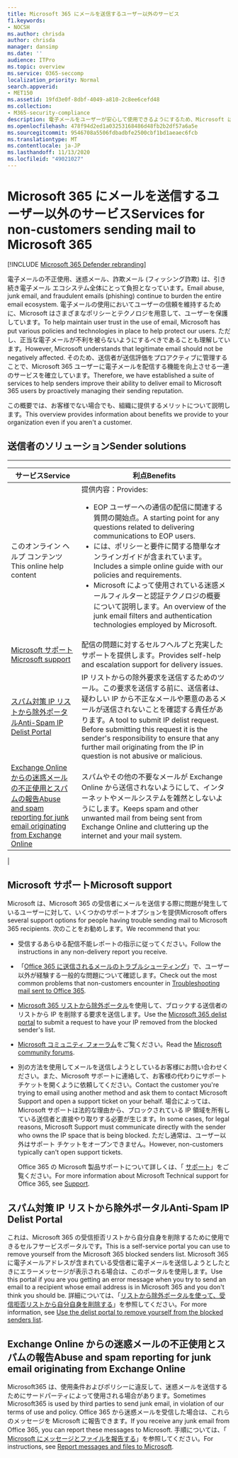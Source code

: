 ```yaml
---
title: Microsoft 365 にメールを送信するユーザー以外のサービス
f1.keywords:
- NOCSH
ms.author: chrisda
author: chrisda
manager: dansimp
ms.date: ''
audience: ITPro
ms.topic: overview
ms.service: O365-seccomp
localization_priority: Normal
search.appverid:
- MET150
ms.assetid: 19fd3e0f-8dbf-4049-a810-2c8ee6cefd48
ms.collection:
- M365-security-compliance
description: 電子メールをユーザーが安心して使用できるようにするため、Microsoft は各種ポリシーやテクノロジを用いて、ユーザーを保護しています。
ms.openlocfilehash: 478f94d2ed1a03253168486d48fb2b2df57a6a5e
ms.sourcegitcommit: 9546708a5506fdbadbfe2500cbf1bd1aeaec6fcb
ms.translationtype: MT
ms.contentlocale: ja-JP
ms.lasthandoff: 11/13/2020
ms.locfileid: "49021027"
---
```

# <a name="services-for-non-customers-sending-mail-to-microsoft-365"></a><span data-ttu-id="c2936-103">Microsoft 365 にメールを送信するユーザー以外のサービス</span><span class="sxs-lookup"><span data-stu-id="c2936-103">Services for non-customers sending mail to Microsoft 365</span></span>

[!INCLUDE [Microsoft 365 Defender rebranding](../includes/microsoft-defender-for-office.md)]


<span data-ttu-id="c2936-104">電子メールの不正使用、迷惑メール、詐欺メール (フィッシング詐欺) は、引き続き電子メール エコシステム全体にとって負担となっています。</span><span class="sxs-lookup"><span data-stu-id="c2936-104">Email abuse, junk email, and fraudulent emails (phishing) continue to burden the entire email ecosystem.</span></span> <span data-ttu-id="c2936-105">電子メールの使用においてユーザーの信頼を維持するために、Microsoft はさまざまなポリシーとテクノロジを用意して、ユーザーを保護しています。</span><span class="sxs-lookup"><span data-stu-id="c2936-105">To help maintain user trust in the use of email, Microsoft has put various policies and technologies in place to help protect our users.</span></span> <span data-ttu-id="c2936-106">ただし、正当な電子メールが不利を被らないようにするべきであることも理解しています。</span><span class="sxs-lookup"><span data-stu-id="c2936-106">However, Microsoft understands that legitimate email should not be negatively affected.</span></span> <span data-ttu-id="c2936-107">そのため、送信者が送信評価をプロアクティブに管理することで、Microsoft 365 ユーザーに電子メールを配信する機能を向上させる一連のサービスを確立しています。</span><span class="sxs-lookup"><span data-stu-id="c2936-107">Therefore, we have established a suite of services to help senders improve their ability to deliver email to Microsoft 365 users by proactively managing their sending reputation.</span></span>

<span data-ttu-id="c2936-108">この概要では、お客様でない場合でも、組織に提供するメリットについて説明します。</span><span class="sxs-lookup"><span data-stu-id="c2936-108">This overview provides information about benefits we provide to your organization even if you aren't a customer.</span></span>

## <a name="sender-solutions"></a><span data-ttu-id="c2936-109">送信者のソリューション</span><span class="sxs-lookup"><span data-stu-id="c2936-109">Sender solutions</span></span>

****

|<span data-ttu-id="c2936-110">サービス</span><span class="sxs-lookup"><span data-stu-id="c2936-110">Service</span></span>|<span data-ttu-id="c2936-111">利点</span><span class="sxs-lookup"><span data-stu-id="c2936-111">Benefits</span></span>|
|---|---|
|<span data-ttu-id="c2936-112">このオンライン ヘルプ コンテンツ</span><span class="sxs-lookup"><span data-stu-id="c2936-112">This online help content</span></span>|<span data-ttu-id="c2936-113">提供内容：</span><span class="sxs-lookup"><span data-stu-id="c2936-113">Provides:</span></span> <ul><li><span data-ttu-id="c2936-114">EOP ユーザーへの通信の配信に関連する質問の開始点。</span><span class="sxs-lookup"><span data-stu-id="c2936-114">A starting point for any questions related to delivering communications to EOP users.</span></span></li><li><span data-ttu-id="c2936-115">には、ポリシーと要件に関する簡単なオンラインガイドが含まれています。</span><span class="sxs-lookup"><span data-stu-id="c2936-115">Includes a simple online guide with our policies and requirements.</span></span></li><li><span data-ttu-id="c2936-116">Microsoft によって使用されている迷惑メールフィルターと認証テクノロジの概要について説明します。</span><span class="sxs-lookup"><span data-stu-id="c2936-116">An overview of the junk email filters and authentication technologies employed by Microsoft.</span></span></li><ul>|
|[<span data-ttu-id="c2936-117">Microsoft サポート</span><span class="sxs-lookup"><span data-stu-id="c2936-117">Microsoft support</span></span>](#microsoft-support)|<span data-ttu-id="c2936-118">配信の問題に対するセルフヘルプと充実したサポートを提供します。</span><span class="sxs-lookup"><span data-stu-id="c2936-118">Provides self-help and escalation support for delivery issues.</span></span>|
|[<span data-ttu-id="c2936-119">スパム対策 IP リストから除外ポータル</span><span class="sxs-lookup"><span data-stu-id="c2936-119">Anti-Spam IP Delist Portal</span></span>](#anti-spam-ip-delist-portal)|<span data-ttu-id="c2936-p102">IP リストからの除外要求を送信するためのツール。この要求を送信する前に、送信者は、疑わしい IP から不正なメールや悪意のあるメールが送信されないことを確認する責任があります。</span><span class="sxs-lookup"><span data-stu-id="c2936-p102">A tool to submit IP delist request. Before submitting this request it is the sender's responsibility to ensure that any further mail originating from the IP in question is not abusive or malicious.</span></span>|
|[<span data-ttu-id="c2936-122">Exchange Online からの迷惑メールの不正使用とスパムの報告</span><span class="sxs-lookup"><span data-stu-id="c2936-122">Abuse and spam reporting for junk email originating from Exchange Online</span></span>](#abuse-and-spam-reporting-for-junk-email-originating-from-exchange-online)|<span data-ttu-id="c2936-123">スパムやその他の不要なメールが Exchange Online から送信されないようにして、インターネットやメールシステムを雑然としないようにします。</span><span class="sxs-lookup"><span data-stu-id="c2936-123">Keeps spam and other unwanted mail from being sent from Exchange Online and cluttering up the internet and your mail system.</span></span>|
|

## <a name="microsoft-support"></a><span data-ttu-id="c2936-124">Microsoft サポート</span><span class="sxs-lookup"><span data-stu-id="c2936-124">Microsoft support</span></span>

<span data-ttu-id="c2936-125">Microsoft は、Microsoft 365 の受信者にメールを送信する際に問題が発生しているユーザーに対して、いくつかのサポートオプションを提供</span><span class="sxs-lookup"><span data-stu-id="c2936-125">Microsoft offers several support options for people having trouble sending mail to Microsoft 365 recipients.</span></span> <span data-ttu-id="c2936-126">次のことをお勧めします。</span><span class="sxs-lookup"><span data-stu-id="c2936-126">We recommend that you:</span></span>

- <span data-ttu-id="c2936-127">受信するあらゆる配信不能レポートの指示に従ってください。</span><span class="sxs-lookup"><span data-stu-id="c2936-127">Follow the instructions in any non-delivery report you receive.</span></span>

- <span data-ttu-id="c2936-128">「[Office 365 に送信されるメールのトラブルシューティング](troubleshooting-mail-sent-to-office-365.md)」で、ユーザー以外が経験する一般的な問題について確認します。</span><span class="sxs-lookup"><span data-stu-id="c2936-128">Check out the most common problems that non-customers encounter in [Troubleshooting mail sent to Office 365](troubleshooting-mail-sent-to-office-365.md).</span></span>

- <span data-ttu-id="c2936-129">[Microsoft 365 リストから除外ポータル](https://sender.office.com)を使用して、ブロックする送信者のリストから IP を削除する要求を送信します。</span><span class="sxs-lookup"><span data-stu-id="c2936-129">Use the [Microsoft 365 delist portal](https://sender.office.com) to submit a request to have your IP removed from the blocked sender's list.</span></span>

- <span data-ttu-id="c2936-130">[Microsoft コミュニティ フォーラム](https://community.office365.com/f/)をご覧ください。</span><span class="sxs-lookup"><span data-stu-id="c2936-130">Read the [Microsoft community forums](https://community.office365.com/f/).</span></span>

- <span data-ttu-id="c2936-131">別の方法を使用してメールを送信しようとしているお客様にお問い合わせください。また、Microsoft サポートに連絡して、お客様の代わりにサポートチケットを開くように依頼してください。</span><span class="sxs-lookup"><span data-stu-id="c2936-131">Contact the customer you're trying to email using another method and ask them to contact Microsoft Support and open a support ticket on your behalf.</span></span> <span data-ttu-id="c2936-132">場合によっては、Microsoft サポートは法的な理由から、ブロックされている IP 領域を所有している送信者と直接やり取りする必要が生じます。</span><span class="sxs-lookup"><span data-stu-id="c2936-132">In some cases, for legal reasons, Microsoft Support must communicate directly with the sender who owns the IP space that is being blocked.</span></span> <span data-ttu-id="c2936-133">ただし通常は、ユーザー以外はサポート チケットをオープンできません。</span><span class="sxs-lookup"><span data-stu-id="c2936-133">However, non-customers typically can't open support tickets.</span></span>

  <span data-ttu-id="c2936-134">Office 365 の Microsoft 製品サポートについて詳しくは、「 [サポート](https://docs.microsoft.com/office365/servicedescriptions/office-365-platform-service-description/support)」をご覧ください。</span><span class="sxs-lookup"><span data-stu-id="c2936-134">For more information about Microsoft Technical support for Office 365, see [Support](https://docs.microsoft.com/office365/servicedescriptions/office-365-platform-service-description/support).</span></span>

## <a name="anti-spam-ip-delist-portal"></a><span data-ttu-id="c2936-135">スパム対策 IP リストから除外ポータル</span><span class="sxs-lookup"><span data-stu-id="c2936-135">Anti-Spam IP Delist Portal</span></span>

<span data-ttu-id="c2936-136">これは、Microsoft 365 の受信拒否リストから自分自身を削除するために使用できるセルフサービスポータルです。</span><span class="sxs-lookup"><span data-stu-id="c2936-136">This is a self-service portal you can use to remove yourself from the Microsoft 365 blocked senders list.</span></span> <span data-ttu-id="c2936-137">Microsoft 365 に電子メールアドレスが含まれている受信者に電子メールを送信しようとしたときにエラーメッセージが表示される場合は、このポータルを使用します。</span><span class="sxs-lookup"><span data-stu-id="c2936-137">Use this portal if you are you getting an error message when you try to send an email to a recipient whose email address is in Microsoft 365 and you don't think you should be.</span></span> <span data-ttu-id="c2936-138">詳細については、「[リストから除外ポータルを使って、受信拒否リストから自分自身を削除する](use-the-delist-portal-to-remove-yourself-from-the-office-365-blocked-senders-lis.md)」を参照してください。</span><span class="sxs-lookup"><span data-stu-id="c2936-138">For more information, see [Use the delist portal to remove yourself from the blocked senders list](use-the-delist-portal-to-remove-yourself-from-the-office-365-blocked-senders-lis.md).</span></span>

## <a name="abuse-and-spam-reporting-for-junk-email-originating-from-exchange-online"></a><span data-ttu-id="c2936-139">Exchange Online からの迷惑メールの不正使用とスパムの報告</span><span class="sxs-lookup"><span data-stu-id="c2936-139">Abuse and spam reporting for junk email originating from Exchange Online</span></span>

<span data-ttu-id="c2936-140">Microsoft365 は、使用条件およびポリシーに違反して、迷惑メールを送信するためにサードパーティによって使用される場合があります。</span><span class="sxs-lookup"><span data-stu-id="c2936-140">Sometimes Microsoft365 is used by third parties to send junk email, in violation of our terms of use and policy.</span></span> <span data-ttu-id="c2936-141">Office 365 から迷惑メールを受信した場合は、これらのメッセージを Microsoft に報告できます。</span><span class="sxs-lookup"><span data-stu-id="c2936-141">If you receive any junk email from Office 365, you can report these messages to Microsoft.</span></span> <span data-ttu-id="c2936-142">手順については、「 [Microsoft にメッセージとファイルを報告する](report-junk-email-messages-to-microsoft.md)」を参照してください。</span><span class="sxs-lookup"><span data-stu-id="c2936-142">For instructions, see [Report messages and files to Microsoft](report-junk-email-messages-to-microsoft.md).</span></span>
